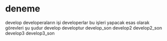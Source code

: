 # deneme

develop
developeraların işi
developerlar bu işleri yapacak
esas olarak görevleri şu şudur
develop developtur
develop_son
develop2
develop2_son
develop3
develop3_son